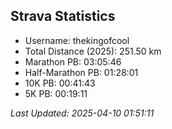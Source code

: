 


## Strava Statistics

- Username: thekingofcool
- Total Distance (2025): 251.50 km
- Marathon PB: 03:05:46
- Half-Marathon PB: 01:28:01
- 10K PB: 00:41:43
- 5K PB: 00:19:11

*Last Updated: 2025-04-10 01:51:11*
